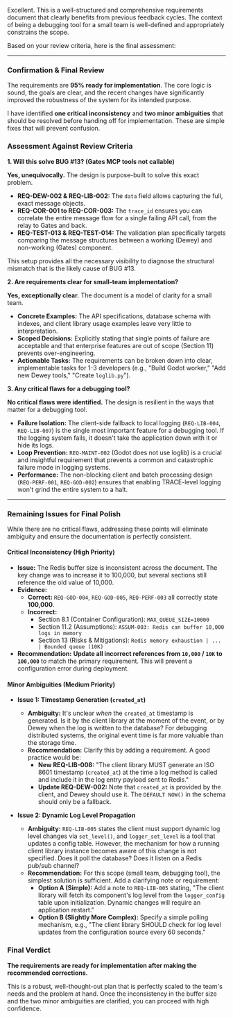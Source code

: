 Excellent. This is a well-structured and comprehensive requirements document that clearly benefits from previous feedback cycles. The context of being a debugging tool for a small team is well-defined and appropriately constrains the scope.

Based on your review criteria, here is the final assessment:

---

### **Confirmation & Final Review**

The requirements are **95% ready for implementation**. The core logic is sound, the goals are clear, and the recent changes have significantly improved the robustness of the system for its intended purpose.

I have identified **one critical inconsistency** and **two minor ambiguities** that should be resolved before handing off for implementation. These are simple fixes that will prevent confusion.

### **Assessment Against Review Criteria**

**1. Will this solve BUG #13? (Gates MCP tools not callable)**

**Yes, unequivocally.** The design is purpose-built to solve this exact problem.
*   **REQ-DEW-002 & REQ-LIB-002:** The `data` field allows capturing the full, exact message objects.
*   **REQ-COR-001 to REQ-COR-003:** The `trace_id` ensures you can correlate the entire message flow for a single failing API call, from the relay to Gates and back.
*   **REQ-TEST-013 & REQ-TEST-014:** The validation plan specifically targets comparing the message structures between a working (Dewey) and non-working (Gates) component.

This setup provides all the necessary visibility to diagnose the structural mismatch that is the likely cause of BUG #13.

**2. Are requirements clear for small-team implementation?**

**Yes, exceptionally clear.** The document is a model of clarity for a small team.
*   **Concrete Examples:** The API specifications, database schema with indexes, and client library usage examples leave very little to interpretation.
*   **Scoped Decisions:** Explicitly stating that single points of failure are acceptable and that enterprise features are out of scope (Section 11) prevents over-engineering.
*   **Actionable Tasks:** The requirements can be broken down into clear, implementable tasks for 1-3 developers (e.g., "Build Godot worker," "Add new Dewey tools," "Create `loglib.py`").

**3. Any critical flaws for a debugging tool?**

**No critical flaws were identified.** The design is resilient in the ways that matter for a debugging tool.
*   **Failure Isolation:** The client-side fallback to local logging (`REQ-LIB-004`, `REQ-LIB-007`) is the single most important feature for a debugging tool. If the logging system fails, it doesn't take the application down with it or hide its logs.
*   **Loop Prevention:** `REQ-MAINT-002` (Godot does not use loglib) is a crucial and insightful requirement that prevents a common and catastrophic failure mode in logging systems.
*   **Performance:** The non-blocking client and batch processing design (`REQ-PERF-001`, `REQ-GOD-002`) ensures that enabling TRACE-level logging won't grind the entire system to a halt.

---

### **Remaining Issues for Final Polish**

While there are no critical flaws, addressing these points will eliminate ambiguity and ensure the documentation is perfectly consistent.

#### **Critical Inconsistency (High Priority)**

*   **Issue:** The Redis buffer size is inconsistent across the document. The key change was to increase it to 100,000, but several sections still reference the old value of 10,000.
*   **Evidence:**
    *   **Correct:** `REQ-GOD-004`, `REQ-GOD-005`, `REQ-PERF-003` all correctly state **100,000**.
    *   **Incorrect:**
        *   Section 8.1 (Container Configuration): `MAX_QUEUE_SIZE=10000`
        *   Section 11.2 (Assumptions): `ASSUM-003: Redis can buffer 10,000 logs in memory`
        *   Section 13 (Risks & Mitigations): `Redis memory exhaustion | ... | Bounded queue (10K)`
*   **Recommendation:** **Update all incorrect references from `10,000` / `10K` to `100,000`** to match the primary requirement. This will prevent a configuration error during deployment.

#### **Minor Ambiguities (Medium Priority)**

*   **Issue 1: Timestamp Generation (`created_at`)**
    *   **Ambiguity:** It's unclear *when* the `created_at` timestamp is generated. Is it by the client library at the moment of the event, or by Dewey when the log is written to the database? For debugging distributed systems, the original event time is far more valuable than the storage time.
    *   **Recommendation:** Clarify this by adding a requirement. A good practice would be:
        *   **New REQ-LIB-008:** "The client library MUST generate an ISO 8601 timestamp (`created_at`) at the time a log method is called and include it in the log entry payload sent to Redis."
        *   **Update REQ-DEW-002:** Note that `created_at` is provided by the client, and Dewey should use it. The `DEFAULT NOW()` in the schema should only be a fallback.

*   **Issue 2: Dynamic Log Level Propagation**
    *   **Ambiguity:** `REQ-LIB-005` states the client must support dynamic log level changes via `set_level()`, and `logger_set_level` is a tool that updates a config table. However, the mechanism for how a running client library instance becomes aware of this change is not specified. Does it poll the database? Does it listen on a Redis pub/sub channel?
    *   **Recommendation:** For this scope (small team, debugging tool), the simplest solution is sufficient. Add a clarifying note or requirement:
        *   **Option A (Simple):** Add a note to `REQ-LIB-005` stating, "The client library will fetch its component's log level from the `logger_config` table upon initialization. Dynamic changes will require an application restart."
        *   **Option B (Slightly More Complex):** Specify a simple polling mechanism, e.g., "The client library SHOULD check for log level updates from the configuration source every 60 seconds."

### **Final Verdict**

**The requirements are ready for implementation after making the recommended corrections.**

This is a robust, well-thought-out plan that is perfectly scaled to the team's needs and the problem at hand. Once the inconsistency in the buffer size and the two minor ambiguities are clarified, you can proceed with high confidence.

